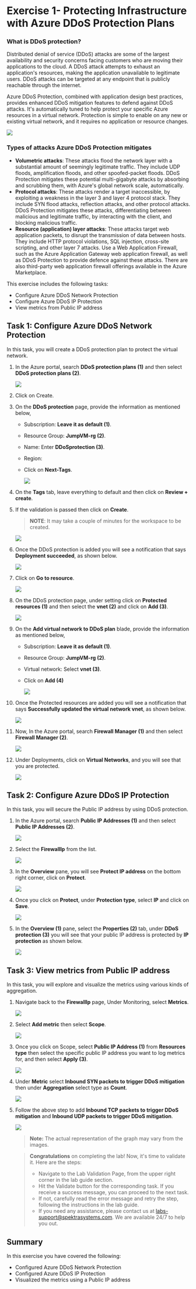 # Exercise 1- Protecting Infrastructure with Azure DDoS Protection Plans

### What is DDoS protection?

Distributed denial of service (DDoS) attacks are some of the largest availability and security concerns facing customers who are moving their applications to the cloud. A DDoS attack attempts to exhaust an application's resources, making the application unavailable to legitimate users. DDoS attacks can be targeted at any endpoint that is publicly reachable through the internet.

Azure DDoS Protection, combined with application design best practices, provides enhanced DDoS mitigation features to defend against DDoS attacks. It's automatically tuned to help protect your specific Azure resources in a virtual network. Protection is simple to enable on any new or existing virtual network, and it requires no application or resource changes.

  ![](images/ddos.png)


### Types of attacks Azure DDoS Protection mitigates

- **Volumetric attacks**: These attacks flood the network layer with a substantial amount of seemingly legitimate traffic. They include UDP floods, amplification floods, and other spoofed-packet floods. DDoS Protection mitigates these potential multi-gigabyte attacks by absorbing and scrubbing them, with Azure's global network scale, automatically.
- **Protocol attacks**: These attacks render a target inaccessible, by exploiting a weakness in the layer 3 and layer 4 protocol stack. They include SYN flood attacks, reflection attacks, and other protocol attacks. DDoS Protection mitigates these attacks, differentiating between malicious and legitimate traffic, by interacting with the client, and blocking malicious traffic.
- **Resource (application) layer attacks**: These attacks target web application packets, to disrupt the transmission of data between hosts. They include HTTP protocol violations, SQL injection, cross-site scripting, and other layer 7 attacks. Use a Web Application Firewall, such as the Azure Application Gateway web application firewall, as well as DDoS Protection to provide defence against these attacks. There are also third-party web application firewall offerings available in the Azure Marketplace.

This exercise includes the following tasks:

  - Configure Azure DDoS Network Protection
  - Configure Azure DDoS IP Protection
  - View metrics from Public IP address
  
## **Task 1: Configure Azure DDoS Network Protection**

In this task, you will create a DDoS protection plan to protect the virtual network.

1. In the Azure portal, search **DDoS protection plans (1)** and then select **DDoS protection plans (2)**.
 
   ![](images/CAF-lab4-1.png)
 
1. Click on Create.
 
1. On the **DDoS protection** page, provide the information as mentioned below,
   - Subscription: **Leave it as default (1)**.
   - Resource Group: **JumpVM-rg (2)**.
   - Name: Enter **DDoSprotection (3)**.
   - Region: **<inject key="Region" />**
   - Click on **Next-Tags**.
 
      ![](images/CAF-lab4-2.png)
 
1. On the **Tags** tab, leave everything to default and then click on **Review + create**.
   
1. If the validation is passed then click on **Create**.

    >**NOTE**: It may take a couple of minutes for the workspace to be created.

    ![](images/CAF-lab4-3.png)
 
1. Once the DDoS protection is added you will see a notification that says **Deployment succeeded**, as shown below.

      ![](images/ddos6.png)

1. Click on **Go to resource**.

    ![](images/CAF-lab4-4.png)
   
1. On the DDoS protection page, under setting click on **Protected resources (1)** and then select the **vnet (2)** and click on **Add (3)**.
 
      ![](images/CAF-lab4-5.png)

1. On the **Add virtual network to DDoS plan** blade, provide the information as mentioned below,
    - Subscription: **Leave it as default (1)**.
    - Resource Group: **JumpVM-rg (2)**.
    - Virtual network: Select **vnet (3)**.
    - Click on **Add (4)**
   
      ![](images/CAF-lab4-6.png)
 
1. Once the Protected resources are added you will see a notification that says **Successfully updated the virtual network vnet**, as shown below.
 
      ![](images/ddos9.png)
 
1. Now, In the Azure portal, search **Firewall Manager (1)** and then select **Firewall Manager (2)**.
 
      ![](images/CAF-lab4-7.png)

1. Under Deployments, click on **Virtual Networks**, and you will see that you are protected.
 
      ![](images/CAF-lab4-8.png)
      
## **Task 2: Configure Azure DDoS IP Protection**

In this task, you will secure the Public IP address by using DDoS protection.

1. In the Azure portal, search **Public IP Addresses (1)** and then select **Public IP Addresses (2)**.

    ![](images/a33.png)

1. Select the **Firewalllp** from the list.

    ![](images/a34.png)

1. In the **Overview** pane, you will see **Protect IP address** on the bottom right corner, click on **Protect**.

    ![](images/CAF-lab4-9.png)

1. Once you click on **Protect**, under **Protection type**, select **IP** and click on **Save**.

    ![](images/CAF-lab4-10.png)

1. In the **Overview (1)** pane, select the **Properties (2)** tab, under **DDoS protection (3)** you will see that your public IP address is protected by **IP protection** as shown below.

    ![](images/a38.png)
    
## **Task 3: View metrics from Public IP address**

In this task, you will explore and visualize the metrics using various kinds of aggregation.

1. Navigate back to the **Firewalllp** page, Under Monitoring, select **Metrics**.

    ![](images/a40.png)

1. Select **Add metric** then select **Scope**.

    ![](images/a41.png)

1. Once you click on Scope, select **Public IP Address (1)** from **Resources type** then select the specific public IP address you want to log metrics for, and then select **Apply (3)**.

     ![](images/a42.png)

1. Under **Metric** select **Inbound SYN packets to trigger DDoS mitigation** then under **Aggregation** select type as **Count**.
  
     ![](images/a153.png)

1. Follow the above step to add **Inbound TCP packets to trigger DDoS mitigation** and **Inbound UDP packets to trigger DDoS mitigation**. 

      ![](images/a154.png)
      
      >**Note:** The actual representation of the graph may vary from the images.

      > **Congratulations** on completing the lab! Now, it's time to validate it. Here are the steps:
      > - Navigate to the Lab Validation Page, from the upper right corner in the lab guide section.
      > - Hit the Validate button for the corresponding task. If you receive a success message, you can proceed to the next task. 
      > - If not, carefully read the error message and retry the step, following the instructions in the lab guide.
      > - If you need any assistance, please contact us at labs-support@spektrasystems.com. We are available 24/7 to help you out.

## **Summary**
 
In this exercise you have covered the following:
  
   - Configured Azure DDoS Network Protection
   - Configured Azure DDoS IP Protection
   - Visualized the metrics using a Public IP address



      
      
      
      
      
      
      
      
      
      
      
      
      
      
      
      
      
      
      
